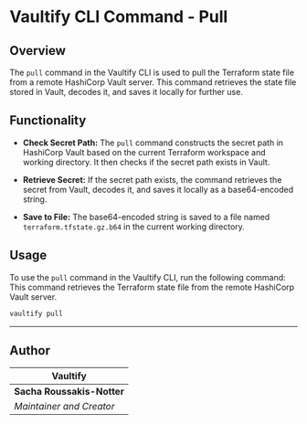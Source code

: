 <!-- // ########################################################################################
// # ██████╗ ██╗   ██╗██╗   ██╗███╗   ██╗     ██████╗ ██████╗  ██████╗ ██╗   ██╗██████╗   #
// # ██╔══██╗██║   ██║██║   ██║████╗  ██║    ██╔════╝ ██╔══██╗██╔═══██╗██║   ██║██╔══██╗  #
// # ██████╔╝██║   ██║██║   ██║██╔██╗ ██║    ██║  ███╗██████╔╝██║   ██║██║   ██║██████╔╝  #
// # ██╔══██╗██║   ██║██║   ██║██║╚██╗██║    ██║   ██║██╔══██╗██║   ██║██║   ██║██╔═══╝   #
// # ██████╔╝╚██████╔╝╚██████╔╝██║ ╚████║    ╚██████╔╝██║  ██║╚██████╔╝╚██████╔╝██║       #
// # ╚═════╝  ╚═════╝  ╚═════╝ ╚═╝  ╚═══╝     ╚═════╝ ╚═╝  ╚═╝ ╚═════╝  ╚═════╝ ╚═╝       #
// # Author: Sacha Roussakis-Notter														  #
// # Project: Vaultify																	  #
// # Description: Easily push, pull and encrypt tofu and terraform statefiles from Vault. #
// ######################################################################################## -->

# Vaultify CLI Command - Pull

## Overview
The `pull` command in the Vaultify CLI is used to pull the Terraform state file from a remote HashiCorp Vault server. This command retrieves the state file stored in Vault, decodes it, and saves it locally for further use.

## Functionality
- **Check Secret Path:**
  The `pull` command constructs the secret path in HashiCorp Vault based on the current Terraform workspace and working directory. It then checks if the secret path exists in Vault.

- **Retrieve Secret:**
  If the secret path exists, the command retrieves the secret from Vault, decodes it, and saves it locally as a base64-encoded string.

- **Save to File:**
  The base64-encoded string is saved to a file named `terraform.tfstate.gz.b64` in the current working directory.

## Usage
To use the `pull` command in the Vaultify CLI, run the following command:
This command retrieves the Terraform state file from the remote HashiCorp Vault server.

```bash
vaultify pull
```

---

## Author

| Vaultify                  |
| ----------------------- |
| **Sacha Roussakis-Notter** |
| *Maintainer and Creator* |
